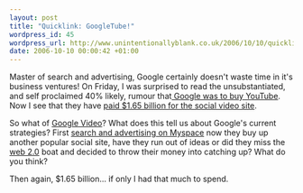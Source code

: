 ```yaml
--- 
layout: post
title: "Quicklink: GoogleTube!"
wordpress_id: 45
wordpress_url: http://www.unintentionallyblank.co.uk/2006/10/10/quicklink-googletube/
date: 2006-10-10 00:00:42 +01:00
---
```

<p>Master of search and advertising, Google certainly doesn't waste time in it's business ventures! On Friday, I was surprised to read the unsubstantiated, and self proclaimed 40% likely, rumour that<a href="http://www.webpronews.com/insiderreports/searchinsider/wpn-49-20061006RumorofTheWeekGoogleToBuyYouTube.html"> Google was to buy YouTube</a>. Now I see that they have <a href="http://www.google.com/press/pressrel/google_youtube.html">paid $1.65 billion for the social video site</a>.</p>
<p>So what of <a href="http://video.google.com">Google Video</a>? What does this tell us about Google's current strategies? First <a href="http://news.com.com/Google+pledges+900+million+for+MySpace+honors/2100-1032_3-6102952.html">search and advertising on Myspace</a> now they buy up another popular social site, have they run out of ideas or did they miss the <a href="http://en.wikipedia.org/wiki/Web_2">web 2.0</a> boat and decided to throw their money into catching up? What do you think?</p>
<p>Then again, $1.65 billion... if only I had that much to spend.</p>
